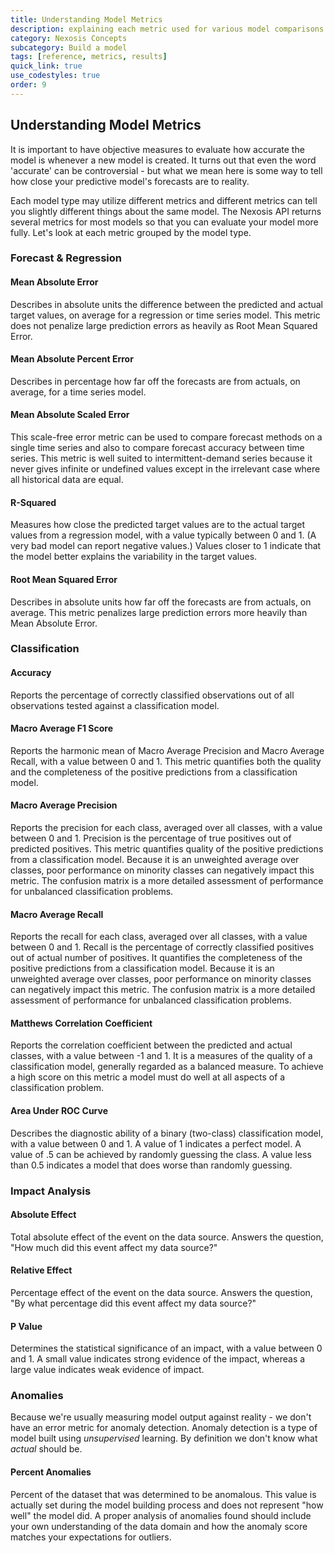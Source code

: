 ```yaml
---
title: Understanding Model Metrics
description: explaining each metric used for various model comparisons
category: Nexosis Concepts
subcategory: Build a model
tags: [reference, metrics, results]
quick_link: true
use_codestyles: true
order: 9
---
```


## Understanding Model Metrics
It is important to have objective measures to evaluate how accurate the model is whenever a new model is created. It turns out that even the word 'accurate' can be controversial - but what we mean here is some way to tell how close your predictive model's forecasts are to reality.

Each model type may utilize different metrics and different metrics can tell you slightly different things about the same model. The Nexosis API returns several metrics for most models so that you can evaluate your model more fully. Let's look at each metric grouped by the model type.

### <a name="regressionmetrics" class="jumptarget"></a> Forecast & Regression

#### <a name="mae" class="jumptarget"></a>Mean Absolute Error
Describes in absolute units the difference between the predicted and actual target values, on average for a regression or time series model. This metric does not penalize large prediction errors as heavily as Root Mean Squared Error.

#### <a name="mape" class="jumptarget"></a>Mean Absolute Percent Error
Describes in percentage how far off the forecasts are from actuals, on average, for a time series model.

#### <a name="mase" class="jumptarget"></a>Mean Absolute Scaled Error
This scale-free error metric can be used to compare forecast methods on a single time series and also to compare forecast accuracy between time series. This metric is well suited to intermittent-demand series because it never gives infinite or undefined values except in the irrelevant case where all historical data are equal.

#### <a name="rsquared" class="jumptarget"></a>R-Squared
Measures how close the predicted target values are to the actual target values from a regression model, with a value typically between 0 and 1. (A very bad model can report negative values.) Values closer to 1 indicate that the model better explains the variability in the target values.

#### <a name="rmse" class="jumptarget"></a>Root Mean Squared Error
Describes in absolute units how far off the forecasts are from actuals, on average. This metric penalizes large prediction errors more heavily than Mean Absolute Error.

### <a name="classifiermetrics" class="jumptarget"></a> Classification

#### <a name="accuracy" class="jumptarget"></a>Accuracy
Reports the percentage of correctly classified observations out of all observations tested against a classification model.

#### <a name="maf1" class="jumptarget"></a>Macro Average F1 Score
Reports the harmonic mean of Macro Average Precision and Macro Average Recall, with a value between 0 and 1. This metric quantifies both the quality and the completeness of the positive predictions from a classification model.

#### <a name="map" class="jumptarget"></a>Macro Average Precision
Reports the precision for each class, averaged over all classes, with a value between 0 and 1. Precision is the percentage of true positives out of predicted positives. This metric quantifies quality of the positive predictions from a classification model. Because it is an unweighted average over classes, poor performance on minority classes can negatively impact this metric. The confusion matrix is a more detailed assessment of performance for unbalanced classification problems.

#### <a name="mar" class="jumptarget"></a>Macro Average Recall
Reports the recall for each class, averaged over all classes, with a value between 0 and 1. Recall is the percentage of correctly classified positives out of actual number of positives. It quantifies the completeness of the positive predictions from a classification model. Because it is an unweighted average over classes, poor performance on minority classes can negatively impact this metric. The confusion matrix is a more detailed assessment of performance for unbalanced classification problems.

#### <a name="mcc" class="jumptarget"></a>Matthews Correlation Coefficient
Reports the correlation coefficient between the predicted and actual classes, with a value between -1 and 1. It is a measures of the quality of a classification model, generally regarded as a balanced measure. To achieve a high score on this metric a model must do well at all aspects of a classification problem.

#### <a name="rocauc" class="jumptarget"></a>Area Under ROC Curve
Describes the diagnostic ability of a binary (two-class) classification model, with a value between 0 and 1. A value of 1 indicates a perfect model. A value of .5 can be achieved by randomly guessing the class. A value less than 0.5 indicates a model that does worse than randomly guessing.

### <a name="impactmetrics" class="jumptarget"></a> Impact Analysis
 
#### <a name="abseff" class="jumptarget"></a>Absolute Effect
Total absolute effect of the event on the data source. Answers the question, "How much did this event affect my data source?"

#### <a name="releff" class="jumptarget"></a>Relative Effect
Percentage effect of the event on the data source. Answers the question, "By what percentage did this event affect my data source?"

#### <a name="pvalue" class="jumptarget"></a> P Value
Determines the statistical significance of an impact, with a value between 0 and 1. A small value indicates strong evidence of the impact, whereas a large value indicates weak evidence of impact.

### <a name="anomalymetrics" class="jumptarget"></a> Anomalies
Because we're usually measuring model output against reality - we don't have an error metric for anomaly detection. Anomaly detection is a type of model built using *unsupervised* learning. By definition we don't know what *actual* should be. 

#### <a name="pa" class="jumptarget"></a>Percent Anomalies
Percent of the dataset that was determined to be anomalous.  This value is actually set during the model building process and does not represent "how well" the model did. A proper analysis of anomalies found should include your own understanding of the data domain and how the anomaly score matches your expectations for outliers.